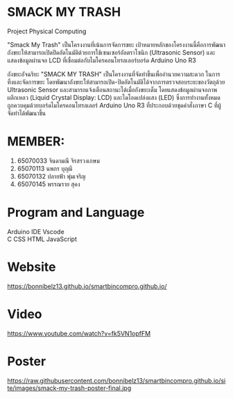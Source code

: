 # SMACK MY TRASH
Project Physical Computing


"Smack My Trash" เป็นโครงงานที่เน้นการจัดการขยะ
เป้าหมายหลักของโครงงานนี้คือการพัฒนาถังขยะให้สามารถเปิดปิดอัตโนมัติด้วยการใช้เซนเซอร์อัลตราโซนิก (Ultrasonic Sensor) และแสดงข้อมูลผ่านจอ LCD ที่เชื่อมต่อกับไมโครคอนโทรลเลอร์บอร์ด Arduino Uno R3

ถังขยะอัจฉริยะ "SMACK MY TRASH" เป็นโครงงานที่จัดทำขึ้นเพื่ออำนวยความสะดวก
ในการทิ้งและจัดการขยะ โดยพัฒนาถังขยะให้สามารถเปิด-ปิดอัตโนมัติได้จากการตรวจสอบระยะของวัตถุด้วย Ultrasonic Sensor และสามารถแจ้งเตือนสถานะได้เมื่อถังขยะเต็ม โดยแสดงข้อมูลผ่านจอภาพผลึกเหลว (Liquid Crystal Display: LCD) และไดโอดเปล่งแสง (LED) ซึ่งการทำงานทั้งหมดถูกควบคุมด้วยบอร์ดไมโครคอนโทรลเลอร์ Arduino Uno R3
ที่ประกอบด้วยชุดคำสั่งภาษา C ที่ผู้จัดทำได้พัฒนาขึ้น


# MEMBER:
1. 65070033 จินดามณี จิรสรวงเกษม
2. 65070113 นพกร บุญมี
3. 65070132 ปลายฟ้า พุ่มเจริญ
4. 65070145 พรรณราย สุคง

# Program and Language

Arduino IDE
Vscode	
C
CSS
HTML
JavaScript

# Website
https://bonnibelz13.github.io/smartbincompro.github.io/

# Video
https://www.youtube.com/watch?v=fk5VN1opfFM

# Poster
https://raw.githubusercontent.com/bonnibelz13/smartbincompro.github.io/site/images/smack-my-trash-poster-final.jpg
